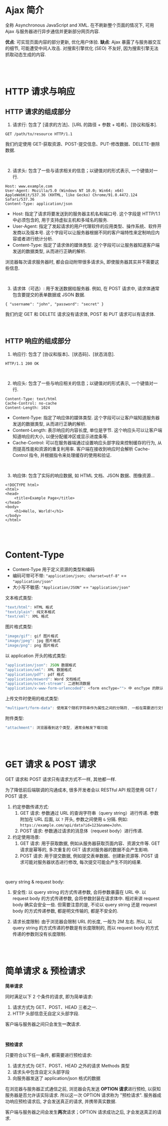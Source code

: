 # Ajax 简介

全称 Asynchronous JavaScript and XML. 在不刷新整个页面的情况下, 可用 Ajax 与服务器进行异步通信并更新部分网页内容.

**优点**: 可实现页面内容的部分更新, 优化用户体验. **缺点**: Ajax 暴露了与服务器交互的细节, 可能遭受中间人攻击. 对搜索引擎优化 (SEO) 不友好, 因为搜索引擎无法抓取动态生成的内容.

<br><br>

# HTTP 请求与响应

## HTTP 请求的组成部分

1. 请求行: 包含了 [请求的方法]、[URL 的路径 + 参数 + 哈希]、[协议和版本].

```
GET /path/to/resource HTTP/1.1
```

我们约定使用 GET-获取资源、POST-提交信息、PUT-修改数据、DELETE-删除数据.

<br>

2. 请求头: 包含了一些与请求相关的信息；以键值对的形式表示, 一个键值对一行.

```
Host: www.example.com
User-Agent: Mozilla/5.0 (Windows NT 10.0; Win64; x64) AppleWebKit/537.36 (KHTML, like Gecko) Chrome/91.0.4472.124 Safari/537.36
Content-Type: application/json
```

-   Host: 指定了请求将要发送到的服务器主机名和端口号. 这个字段是 HTTP/1.1 中必须包含的, 用于支持虚拟主机和多域名的服务.
-   User-Agent: 指定了发起请求的用户代理软件的应用类型、操作系统、软件开发商以及版本号. 这个字段可以让服务器根据不同的客户端特性来定制响应内容或者进行统计分析.
-   Content-Type: 指定了请求体的媒体类型. 这个字段可以让服务器知道客户端发送的数据类型, 从而进行正确的解析.

浏览器每次请求服务器时, 都会自动附带很多请求头, 即使服务器其实并不需要这些信息.

<br>

3. 请求体（可选）: 用于发送数据给服务器. 例如, 在 POST 请求中, 请求体通常包含要提交的表单数据或 JSON 数据.

```
{ "username": "john", "password": "secret" }
```

我们约定 GET 和 DELETE 请求没有请求体, POST 和 PUT 请求可以有请求体.

<br>

## HTTP 响应的组成部分

1. 响应行: 包含了 [协议和版本]、[状态码]、[状态消息].

```
HTTP/1.1 200 OK
```

<br>

2. 响应头: 包含了一些与响应相关的信息；以键值对的形式表示, 一个键值对一行.

```
Content-Type: text/html
Cache-Control: no-cache
Content-Length: 1024
```

-   Content-Type: 指定了响应体的媒体类型. 这个字段可以让客户端知道服务器发送的数据类型, 从而进行正确的解析.
-   Content-Length: 表示响应的内容长度, 单位是字节. 这个响应头可以让客户端知道响应的大小, 以便分配缓冲区或显示进度条等.
-   Cache-Control: 可以在服务器端通过设置响应头部字段来控制缓存的行为, 从而提高性能和资源的重复利用率. 客户端在接收到响应时会解析 Cache-Control 指令, 并根据指令来处理缓存的使用和验证.

<br>

3. 响应体: 包含了实际的响应数据, 如 HTML 文档、JSON 数据、图像资源...

```
<!DOCTYPE html>
<html>
<head>
    <title>Example Page</title>
</head>
<body>
    <h1>Hello, World!</h1>
</body>
</html>
```

<br><br>

# Content-Type

-   Content-Type 用于定义资源的类型和编码
-   编码可带可不带: `"application/json; charset=utf-8"` == `"application/json"`
-   大小写不敏感: `"Application/JSON"` == `"application/json"`

文本格式类型:

```js
"text/html": HTML 格式
"text/plain": 纯文本格式
"text/xml": XML 格式
```

图片格式类型:

```js
"image/gif": gif 图片格式
"image/jpeg": jpg 图片格式
"image/png": png 图片格式
```

以 application 开头的格式类型:

```js
"application/json": JSON 数据格式
"application/xml": XML 数据格式
"application/pdf": pdf 格式
"application/msword": Word 文档格式
"application/octet-stream": 二进制流数据
"application/x-www-form-urlencoded": <form encType=""> 中 encType 的默认值, 数据会以 k0=v0&k1=v1... 的形式传输
```

上传文件时使用的格式类型:

```js
"multipart/form-data": 使用某个随机字符串作为属性之间的分隔符, 一般在需要进行文件上传时使用
```

附件类型:

```js
"attachment": 浏览器看到这个类型, 通常会触发下载功能
```

<br><br>

# GET 请求 & POST 请求

GET 请求和 POST 请求只有请求方式不一样, 其他都一样.

为了降低前后端联调的沟通成本, 很多开发者会以 RESTful API 规范使用 GET / POST 请求.

1.  约定参数传递方式:
    1.  GET 请求: 参数通过 URL 的查询字符串（query string）进行传递.
        参数附加在 URL 后面, 以 `?` 开头, 参数之间使用 `&` 分隔. 例如: `https://example.com/api/data?id=123&name=John`.
    2.  POST 请求: 参数通过请求的消息体（request body）进行传递.
2.  约定使用场景:
    1.  GET 请求: 用于获取数据, 例如从服务器获取页面内容、资源文件等.
        GET 请求是幂等的, 多次重复的 GET 请求对服务器的数据不会产生影响.
    2.  POST 请求: 用于提交数据, 例如提交表单数据、创建新资源等.
        POST 请求可能对服务器状态进行修改, 每次提交可能会产生不同的结果.

<br>

query string & request body:

1. 安全性: 以 query string 的方式传递参数, 会将参数暴露在 URL 中. 以 request body 的方式传递参数, 会将参数封装在请求体中. 相对来讲 request body 确实会安全一些. 但需要注意的是, 不论以 query string 还是 request body 的方式传递参数, 都是明文传输的, 都是不安全的.

2. 请求长度限制: 由于浏览器会限制 URL 的长度, 一般为 2M 左右. 所以, 以 query string 的方式传递的参数是有长度限制的, 而以 request body 的方式传递的参数则没有长度限制.

<br><br>

# 简单请求 & 预检请求

**简单请求**

同时满足以下 2 个条件的请求, 即为简单请求:

1.  请求方式为 GET、POST、HEAD 三者之一.
2.  HTTP 头部信息无自定义头部字段.

客户端与服务器之间只会发生**一次**请求.

<br>

**预检请求**

只要符合以下任一条件, 都需要进行预检请求:

1.  请求方式为 GET、POST、HEAD 之外的请求 Methods 类型
2.  请求头中包含自定义头部字段
3.  向服务器发送了 application/json 格式的数据

在浏览器与服务器正式通信之前, 浏览器会先发送 **OPTION 请求**进行预检, 以获知服务器是否允许该实际请求. 所以这一次 OPTION 请求称为 "预检请求". 服务器成功响应预检请求后, 才会发送真正的请求, 并携带真实数据.

客户端与服务器之间会发生**两次**请求；OPTION 请求成功之后, 才会发送真正的请求.

<br>
